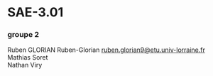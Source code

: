 # SAE-3.01
### groupe 2
Ruben GLORIAN Ruben-Glorian ruben.glorian9@etu.univ-lorraine.fr<br>
Mathias Soret <br>
Nathan Viry <br>
